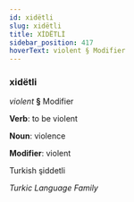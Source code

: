 ```yaml
---
id: xidëtli
slug: xidëtli
title: XİDËTLİ
sidebar_position: 417
hoverText: violent § Modifier
---
```


### xidëtli

*violent* **§** Modifier

**Verb**: to be violent

**Noun**: violence

**Modifier**: violent

Turkish şiddetli 

*Turkic Language Family*